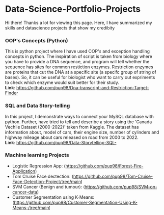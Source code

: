 # Data-Science-Portfolio-Projects

Hi there! Thanks a lot for viewing this page. Here, I have summarized my skills and datascience projects that show my credibity

### OOP's Concepts (Python)
This is python project where I have used OOP's and exception handling concepts in python. The inspiration of script is taken from biology
where you have to provide a DNA sequence, and program will tell whether the sequence has sites for common restiction enzymes. Restriction enzymes are proteins that cut the DNA at a specific site (a specifc group of string of bases). So, it can be useful for biologist who want to carry out expriments to check which enzyme would suit better for their study. <br />
__Link__: https://github.com/pup98/Dna-transcript-and-Restriction-Target-Finder

### SQL and Data Story-telling
In this project, I demonstrate ways to connect your MySQL database with python. Further, have tried to tell and describe a story using 
the 'Canada Vechile Dataset (2000-2022)' taken from Kaggle. The dataset has information about, model of cars, their engine size, 
number of cylinders and highway mileage about cars released on road from 2000 to 2022. <br />
__Link__: https://github.com/pup98/Data-Storytelling-SQL-

### Machine learning Projects
* Logistic Regression App: (https://github.com/pup98/Forest-Fire-Application) <br />
* Tom Cruise Face dectection: (https://github.com/pup98/Tom-Cruise-Face-Detection-Project/tree/main) <br />
* SVM Cancer (Benign and tumour): (https://github.com/pup98/SVM-on-cancer-data) <br />
* Customer Segmentation using K-Means: (https://github.com/pup98/Customer-Segmentation-Using-K-Means-/tree/main) <br />
